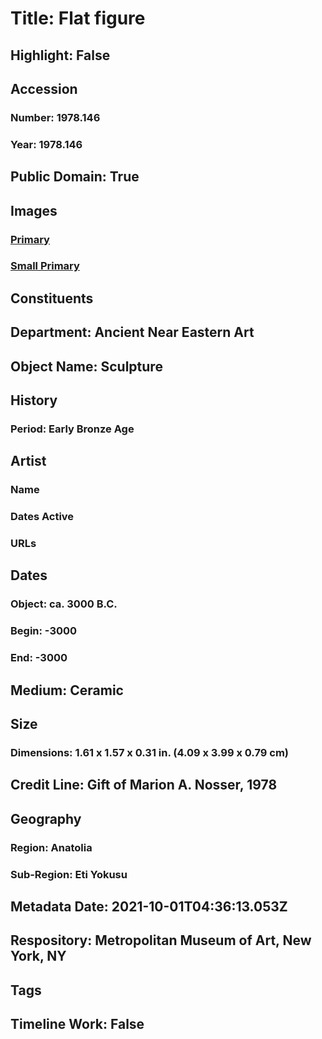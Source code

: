 # Title: Flat figure
## Highlight: False
## Accession
### Number: 1978.146
### Year: 1978.146
## Public Domain: True
## Images
### [Primary](https://images.metmuseum.org/CRDImages/an/original/ME1978_146.jpg)
### [Small Primary](https://images.metmuseum.org/CRDImages/an/web-large/ME1978_146.jpg)
## Constituents
## Department: Ancient Near Eastern Art
## Object Name: Sculpture
## History
### Period: Early Bronze Age
## Artist
### Name
### Dates Active
### URLs
## Dates
### Object: ca. 3000 B.C.
### Begin: -3000
### End: -3000
## Medium: Ceramic
## Size
### Dimensions: 1.61 x 1.57 x 0.31 in. (4.09 x 3.99 x 0.79 cm)
## Credit Line: Gift of Marion A. Nosser, 1978
## Geography
### Region: Anatolia
### Sub-Region: Eti Yokusu
## Metadata Date: 2021-10-01T04:36:13.053Z
## Respository: Metropolitan Museum of Art, New York, NY
## Tags
## Timeline Work: False